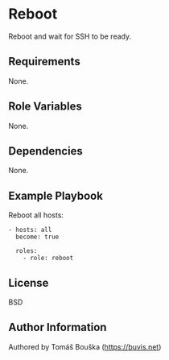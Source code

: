 Reboot
======

Reboot and wait for SSH to be ready.

Requirements
------------

None.

Role Variables
--------------

None.

Dependencies
------------

None.

Example Playbook
----------------

Reboot all hosts:

```
- hosts: all
  become: true

  roles:
    - role: reboot
```

License
-------

BSD

Author Information
------------------

Authored by Tomáš Bouška (https://buvis.net)
